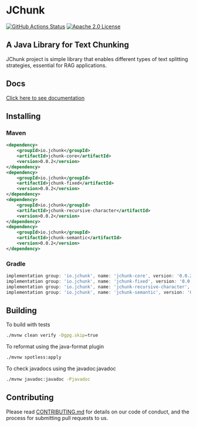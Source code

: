 # JChunk

[![GitHub Actions Status](https://img.shields.io/github/actions/workflow/status/jchunk-io/jchunk/build.yml?branch=main&logo=GitHub&style=for-the-badge)](.)
[![Apache 2.0 License](https://img.shields.io/github/license/arconia-io/arconia?style=for-the-badge&logo=apache&color=brightgreen)](.)

## A Java Library for Text Chunking

JChunk project is simple library that enables different types of text splitting strategies, essential for RAG applications.

## Docs

[Click here to see documentation](docs/modules/ROOT/pages/index.adoc)

## Installing

### Maven

```xml
<dependency>
    <groupId>io.jchunk</groupId>
    <artifactId>jchunk-core</artifactId>
    <version>0.0.2</version>
</dependency>
<dependency>
    <groupId>io.jchunk</groupId>
    <artifactId>jchunk-fixed</artifactId>
    <version>0.0.2</version>
</dependency>
<dependency>
    <groupId>io.jchunk</groupId>
    <artifactId>jchunk-recursive-character</artifactId>
    <version>0.0.2</version>
</dependency>
<dependency>
    <groupId>io.jchunk</groupId>
    <artifactId>jchunk-semantic</artifactId>
    <version>0.0.2</version>
</dependency>
```

### Gradle

```groovy
implementation group: 'io.jchunk', name: 'jchunk-core', version: '0.0.2'
implementation group: 'io.jchunk', name: 'jchunk-fixed', version: '0.0.2'
implementation group: 'io.jchunk', name: 'jchunk-recursive-character', version: '0.0.2'
implementation group: 'io.jchunk', name: 'jchunk-semantic', version: '0.0.2'
```

## Building

To build with tests

```sh
./mvnw clean verify -Dgpg.skip=true
```

To reformat using the java-format plugin

```sh
./mvnw spotless:apply
```

To check javadocs using the javadoc:javadoc

```sh
./mvnw javadoc:javadoc -Pjavadoc
```

## Contributing

Please read [CONTRIBUTING.md](CONTRIBUTING.md) for details on our code of conduct, and the process for submitting pull requests to us.
